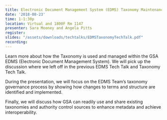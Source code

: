 ```yaml
---
title: Electronic Document Management System (EDMS) Taxonomy Maintenance
date: '2018-08-23'
time: 1-1:30p
location: Virtual and 1800F Rm 1147
presenter: Sara Mooney and Angela Pitts
register:
slides: "/assets/downloads/techtalks/EDMSTaxonomyTechTalk.pdf"
recording:
---
```


Learn more about how the Taxonomy is used and managed within the GSA EDMS (Electronic Document Management System). We will pick up the discussion where we left off in the previous EDMS Tech Talk and Taxonomy Tech Talk.

During the presentation, we  will focus on the EDMS Team’s taxonomy governance process by showing how changes to terms and structure are identified and implemented.

Finally, we will discuss how GSA can readily use and share existing taxonomies and authority control sources to enhance metadata and achieve interoperability.
